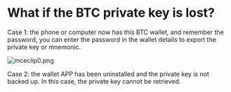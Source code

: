 # What if the BTC private key is lost?

Case 1: the phone or computer now has this BTC wallet, and remember the password, you can enter the password in the wallet details to export the private key or mnemonic.

![mceclip0.png](https://tokenpockethelpsupport.zendesk.com/hc/article\_attachments/900001015546/mceclip0.png)

Case 2: the wallet APP has been uninstalled and the private key is not backed up. In this case, the private key cannot be retrieved.
